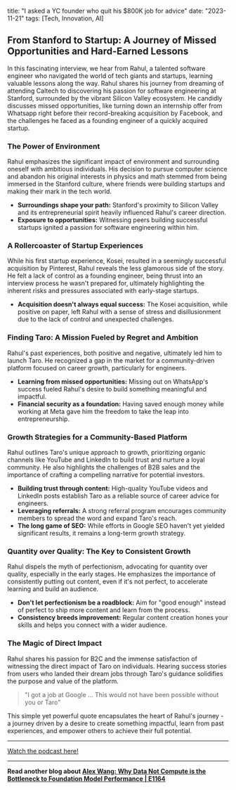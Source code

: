 

title: "I asked a YC founder who quit his $800K job for advice"
date: "2023-11-21"
tags: [Tech, Innovation, AI]


## From Stanford to Startup: A Journey of Missed Opportunities and Hard-Earned Lessons

In this fascinating interview, we hear from Rahul, a talented software engineer who navigated the world of tech giants and startups, learning valuable lessons along the way.  Rahul shares his journey from dreaming of attending Caltech to discovering his passion for software engineering at Stanford, surrounded by the vibrant Silicon Valley ecosystem.  He candidly discusses missed opportunities, like turning down an internship offer from Whatsapp right before their record-breaking acquisition by Facebook, and the challenges he faced as a founding engineer of a quickly acquired startup. 

### The Power of Environment

Rahul emphasizes the significant impact of environment and surrounding oneself with ambitious individuals. His decision to pursue computer science and abandon his original interests in physics and math stemmed from being immersed in the Stanford culture, where friends were building startups and making their mark in the tech world.

* **Surroundings shape your path:** Stanford's proximity to Silicon Valley and its entrepreneurial spirit heavily influenced Rahul's career direction.
* **Exposure to opportunities:** Witnessing peers building successful startups ignited a passion for software engineering within him.

### A Rollercoaster of Startup Experiences

While his first startup experience, Kosei, resulted in a seemingly successful acquisition by Pinterest, Rahul reveals the less glamorous side of the story. He felt a lack of control as a founding engineer, being thrust into an interview process he wasn't prepared for, ultimately highlighting the inherent risks and pressures associated with early-stage startups.

* **Acquisition doesn't always equal success:**  The Kosei acquisition, while positive on paper, left Rahul with a sense of stress and disillusionment due to the lack of control and unexpected challenges.

### Finding Taro: A Mission Fueled by Regret and Ambition

Rahul's past experiences, both positive and negative, ultimately led him to launch Taro.  He recognized a gap in the market for a community-driven platform focused on career growth, particularly for engineers. 

* **Learning from missed opportunities:**  Missing out on WhatsApp's success fueled Rahul's desire to build something meaningful and impactful.
* **Financial security as a foundation:**  Having saved enough money while working at Meta gave him the freedom to take the leap into entrepreneurship.

### Growth Strategies for a Community-Based Platform

Rahul outlines Taro's unique approach to growth, prioritizing organic channels like YouTube and LinkedIn to build trust and nurture a loyal community. He also highlights the challenges of B2B sales and the importance of crafting a compelling narrative for potential investors.

* **Building trust through content:** High-quality YouTube videos and LinkedIn posts establish Taro as a reliable source of career advice for engineers.
* **Leveraging referrals:** A strong referral program encourages community members to spread the word and expand Taro's reach.
* **The long game of SEO:**  While efforts in Google SEO haven't yet yielded significant results, it remains a long-term growth strategy.

###  Quantity over Quality: The Key to Consistent Growth

Rahul dispels the myth of perfectionism, advocating for quantity over quality, especially in the early stages. He emphasizes the importance of consistently putting out content, even if it's not perfect, to accelerate learning and build an audience.

* **Don't let perfectionism be a roadblock:**  Aim for "good enough" instead of perfect to ship more content and learn from the process.
* **Consistency breeds improvement:** Regular content creation hones your skills and helps you connect with a wider audience.

### The Magic of Direct Impact

Rahul shares his passion for B2C and the immense satisfaction of witnessing the direct impact of Taro on individuals. Hearing success stories from users who landed their dream jobs through Taro's guidance solidifies the purpose and value of the platform. 

> "I got a job at Google ... This would not have been possible without you or Taro"

This simple yet powerful quote encapsulates the heart of Rahul's journey - a journey driven by a desire to create something impactful, learn from past experiences, and empower others to achieve their full potential.

---

<a href="https://youtube.com/watch?v=fHRzHEwn5ac" target="_blank">Watch the podcast here!</a>


---

**Read another blog about [Alex Wang: Why Data Not Compute is the Bottleneck to Foundation Model Performance | E1164](./20240612-alexandrwang-20vcwithharrystebbings)**
